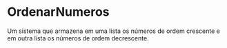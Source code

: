 # OrdenarNumeros
Um sistema que armazena em uma lista os números de ordem crescente e em outra lista os números de ordem decrescente.

